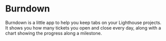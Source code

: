 # Burndown

Burndown is a little app to help you keep tabs on your Lighthouse projects. It shows you how many tickets you open and close every day, along with a chart showing the progress along a milestone.